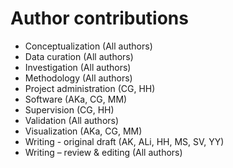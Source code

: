 # Author contributions

* Conceptualization (All authors)
* Data curation (All authors)
* Investigation (All authors)
* Methodology (All authors)
* Project administration (CG, HH)
* Software (AKa, CG, MM)
* Supervision (CG, HH)
* Validation (All authors)
* Visualization (AKa, CG, MM)
* Writing - original draft (AK, ALi, HH, MS, SV, YY)
* Writing – review & editing (All authors)
